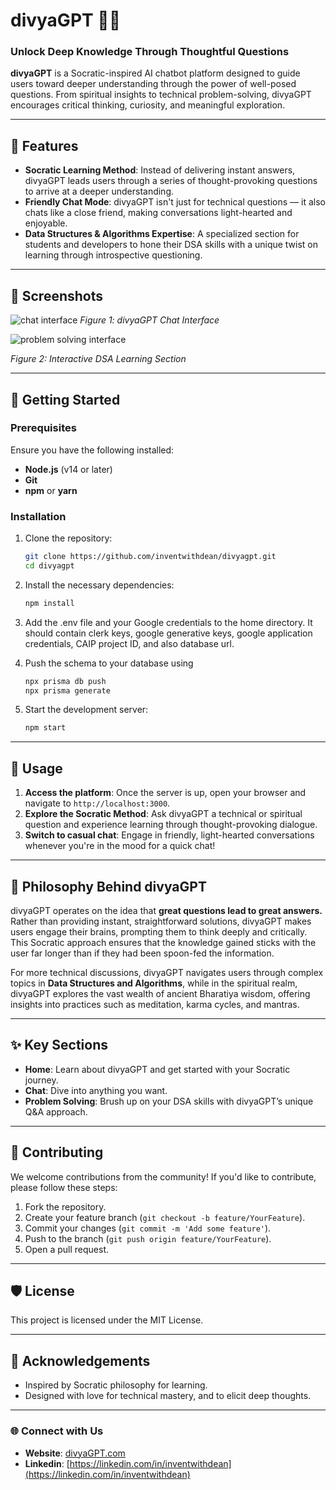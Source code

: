 # divyaGPT 🔮✨  

### Unlock Deep Knowledge Through Thoughtful Questions
**divyaGPT** is a Socratic-inspired AI chatbot platform designed to guide users toward deeper understanding through the power of well-posed questions. From spiritual insights to technical problem-solving, divyaGPT encourages critical thinking, curiosity, and meaningful exploration.

---

## 🌟 Features

- **Socratic Learning Method**: Instead of delivering instant answers, divyaGPT leads users through a series of thought-provoking questions to arrive at a deeper understanding.
- **Friendly Chat Mode**: divyaGPT isn't just for technical questions — it also chats like a close friend, making conversations light-hearted and enjoyable.
- **Data Structures & Algorithms Expertise**: A specialized section for students and developers to hone their DSA skills with a unique twist on learning through introspective questioning.
---

## 📸 Screenshots
![chat interface](https://github.com/user-attachments/assets/d36c22cd-efd0-4fad-9eb4-50b52187adc9)
*Figure 1: divyaGPT Chat Interface*

![problem solving interface](https://github.com/user-attachments/assets/2a80924c-95a7-4a76-bfe5-3ad8065b46d8)

*Figure 2: Interactive DSA Learning Section*

---

## 🚀 Getting Started

### Prerequisites
Ensure you have the following installed:

- **Node.js** (v14 or later)
- **Git**
- **npm** or **yarn**

### Installation

1. Clone the repository:

    ```bash
    git clone https://github.com/inventwithdean/divyagpt.git
    cd divyagpt
    ```

2. Install the necessary dependencies:

    ```bash
    npm install
    ```
3. Add the .env file and your Google credentials to the home directory.
   It should contain clerk keys, google generative keys, google application credentials, CAIP project ID, and also database url.
   
4. Push the schema to your database using
   ```bash
   npx prisma db push
   npx prisma generate
   ```
   
6. Start the development server:

    ```bash
    npm start
    ```

---

## 🎯 Usage

1. **Access the platform**: Once the server is up, open your browser and navigate to `http://localhost:3000`.
2. **Explore the Socratic Method**: Ask divyaGPT a technical or spiritual question and experience learning through thought-provoking dialogue.
3. **Switch to casual chat**: Engage in friendly, light-hearted conversations whenever you're in the mood for a quick chat!

---

## 🧠 Philosophy Behind divyaGPT

divyaGPT operates on the idea that **great questions lead to great answers.** Rather than providing instant, straightforward solutions, divyaGPT makes users engage their brains, prompting them to think deeply and critically. This Socratic approach ensures that the knowledge gained sticks with the user far longer than if they had been spoon-fed the information.

For more technical discussions, divyaGPT navigates users through complex topics in **Data Structures and Algorithms**, while in the spiritual realm, divyaGPT explores the vast wealth of ancient Bharatiya wisdom, offering insights into practices such as meditation, karma cycles, and mantras.

---

## ✨ Key Sections

- **Home**: Learn about divyaGPT and get started with your Socratic journey.
- **Chat**: Dive into anything you want.
- **Problem Solving**: Brush up on your DSA skills with divyaGPT’s unique Q&A approach.

---

## 🤝 Contributing

We welcome contributions from the community! If you'd like to contribute, please follow these steps:

1. Fork the repository.
2. Create your feature branch (`git checkout -b feature/YourFeature`).
3. Commit your changes (`git commit -m 'Add some feature'`).
4. Push to the branch (`git push origin feature/YourFeature`).
5. Open a pull request.

---

## 🛡️ License

This project is licensed under the MIT License.

---

## 🙌 Acknowledgements

- Inspired by Socratic philosophy for learning.
- Designed with love for technical mastery, and to elicit deep thoughts.

---

### 🌐 Connect with Us

- **Website**: [divyaGPT.com](#)
- **Linkedin**: [https://linkedin.com/in/inventwithdean](https://linkedin.com/in/inventwithdean)
